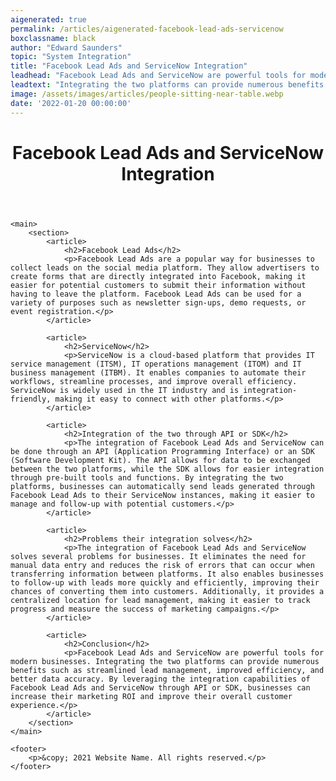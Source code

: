```yaml
---
aigenerated: true
permalink: /articles/aigenerated-facebook-lead-ads-servicenow
boxclassname: black
author: "Edward Saunders"
topic: "System Integration"
title: "Facebook Lead Ads and ServiceNow Integration"
leadhead: "Facebook Lead Ads and ServiceNow are powerful tools for modern businesses"
leadtext: "Integrating the two platforms can provide numerous benefits such as streamlined lead management, improved efficiency, and better data accuracy. By leveraging the integration capabilities of Facebook Lead Ads and ServiceNow through API or SDK, businesses can increase their marketing ROI and improve their overall customer experience."
image: /assets/images/articles/people-sitting-near-table.webp
date: '2022-01-20 00:00:00'
---
```

<div class="arttext">	<header>
		<h1>Facebook Lead Ads and ServiceNow Integration</h1>
	</header>

	<main>
		<section>
			<article>
				<h2>Facebook Lead Ads</h2>
				<p>Facebook Lead Ads are a popular way for businesses to collect leads on the social media platform. They allow advertisers to create forms that are directly integrated into Facebook, making it easier for potential customers to submit their information without having to leave the platform. Facebook Lead Ads can be used for a variety of purposes such as newsletter sign-ups, demo requests, or event registration.</p>
			</article>

			<article>
				<h2>ServiceNow</h2>
				<p>ServiceNow is a cloud-based platform that provides IT service management (ITSM), IT operations management (ITOM) and IT business management (ITBM). It enables companies to automate their workflows, streamline processes, and improve overall efficiency. ServiceNow is widely used in the IT industry and is integration-friendly, making it easy to connect with other platforms.</p>
			</article>

			<article>
				<h2>Integration of the two through API or SDK</h2>
				<p>The integration of Facebook Lead Ads and ServiceNow can be done through an API (Application Programming Interface) or an SDK (Software Development Kit). The API allows for data to be exchanged between the two platforms, while the SDK allows for easier integration through pre-built tools and functions. By integrating the two platforms, businesses can automatically send leads generated through Facebook Lead Ads to their ServiceNow instances, making it easier to manage and follow-up with potential customers.</p>
			</article>

			<article>
				<h2>Problems their integration solves</h2>
				<p>The integration of Facebook Lead Ads and ServiceNow solves several problems for businesses. It eliminates the need for manual data entry and reduces the risk of errors that can occur when transferring information between platforms. It also enables businesses to follow-up with leads more quickly and efficiently, improving their chances of converting them into customers. Additionally, it provides a centralized location for lead management, making it easier to track progress and measure the success of marketing campaigns.</p>
			</article>

			<article>
				<h2>Conclusion</h2>
				<p>Facebook Lead Ads and ServiceNow are powerful tools for modern businesses. Integrating the two platforms can provide numerous benefits such as streamlined lead management, improved efficiency, and better data accuracy. By leveraging the integration capabilities of Facebook Lead Ads and ServiceNow through API or SDK, businesses can increase their marketing ROI and improve their overall customer experience.</p>
			</article>
		</section>
	</main>

	<footer>
		<p>&copy; 2021 Website Name. All rights reserved.</p>
	</footer>
</div>